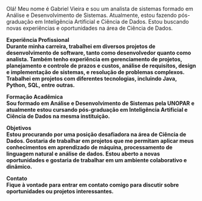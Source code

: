 Olá! Meu nome é Gabriel Vieira e sou um analista de sistemas formado em Análise e Desenvolvimento de Sistemas. Atualmente, estou fazendo pós-graduação em Inteligência Artificial e Ciência de Dados. Estou buscando novas experiências e oportunidades na área de Ciência de Dados.

<b>Experiência Profissional<br>
Durante minha carreira, trabalhei em diversos projetos de desenvolvimento de software, tanto como desenvolvedor quanto como analista. Também tenho experiência em gerenciamento de projetos, planejamento e controle de prazos e custos, análise de requisitos, design e implementação de sistemas, e resolução de problemas complexos. Trabalhei em projetos com diferentes tecnologias, incluindo Java, Python, SQL, entre outras.

Formação Acadêmica<br>
Sou formado em Análise e Desenvolvimento de Sistemas pela UNOPAR e atualmente estou cursando pós-graduação em Inteligência Artificial e Ciência de Dados na mesma instituição.

Objetivos<br>
Estou procurando por uma posição desafiadora na área de Ciência de Dados. Gostaria de trabalhar em projetos que me permitam aplicar meus conhecimentos em aprendizado de máquina, processamento de linguagem natural e análise de dados. Estou aberto a novas oportunidades e gostaria de trabalhar em um ambiente colaborativo e dinâmico.

Contato<br>
Fique à vontade para entrar em contato comigo para discutir sobre oportunidades ou projetos interessantes. 
